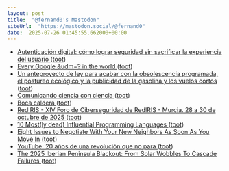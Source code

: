 ```yaml
---
layout: post
title:  "@fernand0's Mastodon"
siteUrl:  "https://mastodon.social/@fernand0"
date:  2025-07-26 01:45:55.662000+00:00
---
```

*  [Autenticación digital: cómo lograr seguridad sin sacrificar la experiencia del usuario ](https://wwwhatsnew.com/2025/07/02/autenticacion-digital-como-lograr-seguridad-sin-sacrificar-la-experiencia-del-usuario) ([toot](https://mastodon.social/@fernand0/114917006092588961))
*  [Every Google &udm=? in the world ](https://serpapi.com/blog/every-google-udm-in-the-world) ([toot](https://mastodon.social/@fernand0/114914980255608458))
*  [Un anteproyecto de ley para acabar con la obsolescencia programada, el postureo ecológico y la publicidad de la gasolina y los vuelos cortos ](https://www.microsiervos.com/archivo/noticias/anteproyecto-ley-obsolescencia-programada-postureo-ecologico-publicidad-gasolina-vuelos-cortos.htm) ([toot](https://mastodon.social/@fernand0/114914786276574118))
*  [Comunicando ciencia con ciencia   ](https://www.fundacionlilly.com/fmento-ciencia/citas-ciencia24) ([toot](https://mastodon.social/@fernand0/114914563023997727))
*  [Boca caldera ](https://www.flickr.com/photos/fernand0/54654303831) ([toot](https://mastodon.social/@fernand0/114914416061747112))
*  [RedIRIS - XIV Foro de Ciberseguridad de RedIRIS - Murcia. 28 a 30  de octubre de 2025 ](https://www.rediris.es/difusion/eventos/fcs/fcs2025) ([toot](https://mastodon.social/@fernand0/114914338862354153))
*  [10 Most(ly dead) Influential Programming Languages ](https://www.hillelwayne.com/post/influential-dead-languages) ([toot](https://mastodon.social/@fernand0/114913636440149464))
*  [Eight Issues to Negotiate With Your New Neighbors As Soon As You Move In ](https://lifehacker.com/home/what-to-negotiate-with-new-neighbor) ([toot](https://mastodon.social/@fernand0/114913316637084421))
*  [YouTube: 20 años de una revolución que no para ](https://blog.youtube/intl/es-419/news-and-events/trends-report-20) ([toot](https://mastodon.social/@fernand0/114913096669979128))
*  [The 2025 Iberian Peninsula Blackout: From Solar Wobbles To Cascade Failures ](https://hackaday.com/2025/06/30/the-2025-iberian-peninsula-blackout-from-solar-wobbles-to-cascade-failures) ([toot](https://mastodon.social/@fernand0/114912977909033224))
